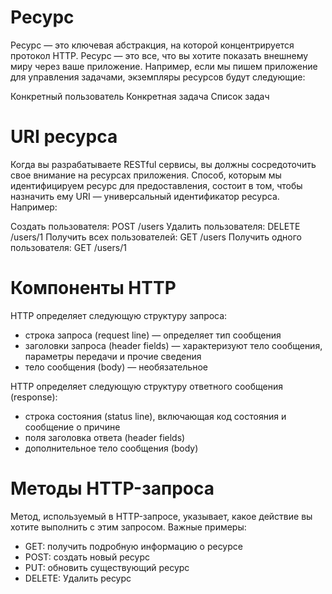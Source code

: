 # Ресурс

Ресурс — это ключевая абстракция, на которой концентрируется протокол HTTP. Ресурс — это все, что вы хотите показать внешнему миру через ваше приложение. Например, если мы пишем приложение для управления задачами, экземпляры ресурсов будут следующие:

Конкретный пользователь
Конкретная задача
Список задач

# URI ресурса

Когда вы разрабатываете RESTful сервисы, вы должны сосредоточить свое внимание на ресурсах приложения. Способ, которым мы идентифицируем ресурс для предоставления, состоит в том, чтобы назначить ему URI — универсальный идентификатор ресурса. Например:

Создать пользователя: POST /users
Удалить пользователя: DELETE /users/1
Получить всех пользователей: GET /users
Получить одного пользователя: GET /users/1


# Компоненты HTTP

HTTP определяет следующую структуру запроса:

- строка запроса (request line) — определяет тип сообщения
- заголовки запроса (header fields) — характеризуют тело сообщения, параметры передачи и прочие сведения
- тело сообщения (body) — необязательное

HTTP определяет следующую структуру ответного сообщения (response):

- строка состояния (status line), включающая код состояния и сообщение о причине
- поля заголовка ответа (header fields)
- дополнительное тело сообщения (body)

# Методы HTTP-запроса

Метод, используемый в HTTP-запросе, указывает, какое действие вы хотите выполнить с этим запросом. Важные примеры:

- GET: получить подробную информацию о ресурсе
- POST: создать новый ресурс
- PUT: обновить существующий ресурс
- DELETE: Удалить ресурс

#

